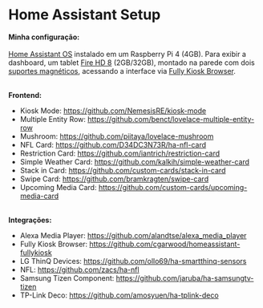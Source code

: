 # Home Assistant Setup

**Minha configuração:**<br>
<br>
[Home Assistant OS](https://www.home-assistant.io/installation/raspberrypi) instalado em um Raspberry Pi 4 (4GB). Para exibir a dashboard, um tablet [Fire HD 8](https://www.mercadolivre.com.br/tablet-amazon-fire-hd-8-2020-kfonwi-8-32gb-white-e-2gb-de-memoria-ram/p/MLB16064585) (2GB/32GB), montado na parede com dois [suportes magnéticos](https://produto.mercadolivre.com.br/MLB-2637098855-suporte-celular-veicular-carro-metal-magnetico-im-universal-_JM), acessando a interface via [Fully Kiosk Browser](https://www.fully-kiosk.com).<br><br>

**Frontend:**
- Kiosk Mode: https://github.com/NemesisRE/kiosk-mode
- Multiple Entity Row: https://github.com/benct/lovelace-multiple-entity-row
- Mushroom: https://github.com/piitaya/lovelace-mushroom
- NFL Card: https://github.com/D34DC3N73R/ha-nfl-card
- Restriction Card: https://github.com/iantrich/restriction-card
- Simple Weather Card: https://github.com/kalkih/simple-weather-card
- Stack in Card: https://github.com/custom-cards/stack-in-card
- Swipe Card: https://github.com/bramkragten/swipe-card
- Upcoming Media Card: https://github.com/custom-cards/upcoming-media-card
<br><br>

**Integrações:**
- Alexa Media Player: https://github.com/alandtse/alexa_media_player
- Fully Kiosk Browser: https://github.com/cgarwood/homeassistant-fullykiosk
- LG ThinQ Devices: https://github.com/ollo69/ha-smartthinq-sensors
- NFL: https://github.com/zacs/ha-nfl
- Samsung Tizen Component: https://github.com/jaruba/ha-samsungtv-tizen
- TP-Link Deco: https://github.com/amosyuen/ha-tplink-deco
